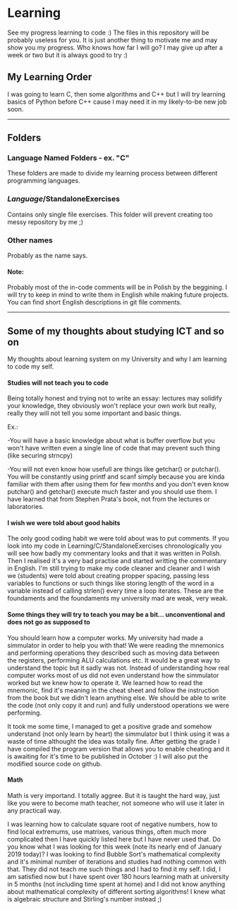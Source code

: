 # Learning 
See my progress learning to code :)
The files in this repository will be probably useless for you. It is just another thing to motivate me and may show you my progress. 
Who knows how far I will go? I may give up after a week or two but it is always good to try :)
## My Learning Order
I was going to learn C, then some algorithms and C++ but I will try learning basics of Python before C++ cause I may need it in my likely-to-be new job soon.

---

## Folders
### Language Named Folders - ex. "C"
These folders are made to divide my learning process between different programming languages.
### *Language*/StandaloneExercises
Contains only single file exercises. This folder will prevent creating too messy repository by me ;)
### Other names
Probably as the name says.

#### Note:
Probably most of the in-code comments will be in Polish by the beggining. I will try to keep in mind to write them in English while making future projects. You can find short English descriptions in git file comments.

---
## Some of my thoughts about studying ICT and so on
My thoughts about learning system on my University and why I am learning to code my self.

#### Studies will not teach you to code
Being totally honest and trying not to write an essay: lectures may solidify your knowledge, they obviously won't replace your own work but really, really they will not tell you some important and basic things.

Ex.:

-You will have a basic knowledge about what is buffer overflow but you won't have written even a single line of code that may prevent such thing (like securing strncpy)

-You will not even know how usefull are things like getchar() or putchar(). You will be constantly using printf and scanf simply because you are kinda familiar with them after using them for few months and you don't even know putchar() and getchar() execute much faster and you should use them. I have learned that from Stephen Prata's book, not from the lectures or laboratories.

#### I wish we were told about good habits
The only good coding habit we were told about was to put comments. If you look into my code in Learning/C/StandaloneExercises chronologically you will see how badly my commentary looks and that it was written in Polish. Then I realised it's a very bad practise and started writting the commentary in English.
I'm still trying to make my code cleaner and cleaner and I wish we (students) were told about creating propper spacing, passing less variables to functions or such things like storing length of the word in a variable instead of calling strlen() every time a loop iterates. These are the foundaments and the foundaments my university mad are weak, very weak.

#### Some things they will try to teach you may be a bit... unconventional and does not go as supposed to
You should learn how a computer works. My university had made a simmulator in order to help you with that! We were reading the mnemonics and performing operations they described such as moving data between the registers, performing ALU calculations etc. It would be a great way to understand the topic but it sadly was not. Instead of understanding how real computer works most of us did not even understand how the simmulator worked but we knew how to operate it. We learned how to read the mnemonic, find it's meaning in the cheat sheet and follow the instruction from the book but we didn't learn anything else. We should be able to write the code (not only copy it and run) and fully understood operations we were performing.

It took me some time, I managed to get a positive grade and somehow understand (not only learn by heart) the simmulator but I think using it was a waste of time althought the idea was totally fine. After getting the grade I have compiled the program version that allows you to enable cheating and it is awaiting for it's time to be published in October :) I will also put the modified source code on github.

#### Math
Math is very importand. I totally aggree. But it is taught the hard way, just like you were to become math teacher, not someone who will use it later in any practicall way.

I was learning how to calculate square root of negative numbers, how to find local extremums, use matrixes, various things, often much more complicated then I have quickly listed here but I have never used that.
Do you know what I was looking for this week (note its nearly end of January 2019 today)? I was looking to find Bubble Sort's mathematical complexity and it's minimal number of iterations and studies had nothing common with that. They did not teach me such things and I had to find it my self. I did, I am satisfied now but I have spent over 180 hours learning math at university in 5 months (not including time spent at home) and I did not know anything about mathematical complexity of different sorting algorithms! I knew what is algebraic structure and Stirling's number instead ;)
